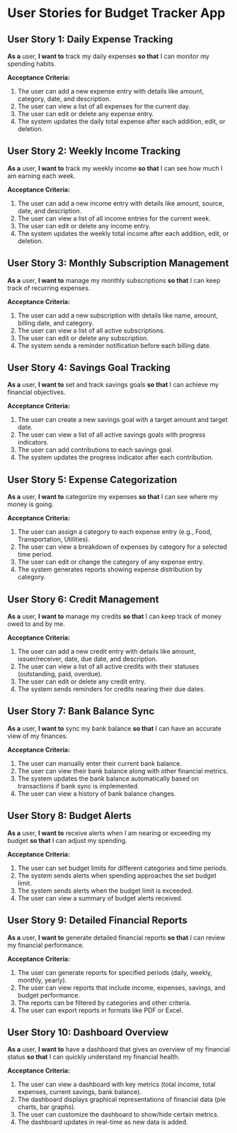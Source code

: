 # User Stories for Budget Tracker App

## User Story 1: Daily Expense Tracking

**As a** user, **I want to** track my daily expenses **so that** I can monitor my spending habits.

**Acceptance Criteria:**

1. The user can add a new expense entry with details like amount, category, date, and description.
2. The user can view a list of all expenses for the current day.
3. The user can edit or delete any expense entry.
4. The system updates the daily total expense after each addition, edit, or deletion.

## User Story 2: Weekly Income Tracking

**As a** user, **I want to** track my weekly income **so that** I can see how much I am earning each week.

**Acceptance Criteria:**

1. The user can add a new income entry with details like amount, source, date, and description.
2. The user can view a list of all income entries for the current week.
3. The user can edit or delete any income entry.
4. The system updates the weekly total income after each addition, edit, or deletion.

## User Story 3: Monthly Subscription Management

**As a** user, **I want to** manage my monthly subscriptions **so that** I can keep track of recurring expenses.

**Acceptance Criteria:**

1. The user can add a new subscription with details like name, amount, billing date, and category.
2. The user can view a list of all active subscriptions.
3. The user can edit or delete any subscription.
4. The system sends a reminder notification before each billing date.

## User Story 4: Savings Goal Tracking

**As a** user, **I want to** set and track savings goals **so that** I can achieve my financial objectives.

**Acceptance Criteria:**

1. The user can create a new savings goal with a target amount and target date.
2. The user can view a list of all active savings goals with progress indicators.
3. The user can add contributions to each savings goal.
4. The system updates the progress indicator after each contribution.

## User Story 5: Expense Categorization

**As a** user, **I want to** categorize my expenses **so that** I can see where my money is going.

**Acceptance Criteria:**

1. The user can assign a category to each expense entry (e.g., Food, Transportation, Utilities).
2. The user can view a breakdown of expenses by category for a selected time period.
3. The user can edit or change the category of any expense entry.
4. The system generates reports showing expense distribution by category.

## User Story 6: Credit Management

**As a** user, **I want to** manage my credits **so that** I can keep track of money owed to and by me.

**Acceptance Criteria:**

1. The user can add a new credit entry with details like amount, issuer/receiver, date, due date, and description.
2. The user can view a list of all active credits with their statuses (outstanding, paid, overdue).
3. The user can edit or delete any credit entry.
4. The system sends reminders for credits nearing their due dates.

## User Story 7: Bank Balance Sync

**As a** user, **I want to** sync my bank balance **so that** I can have an accurate view of my finances.

**Acceptance Criteria:**

1. The user can manually enter their current bank balance.
2. The user can view their bank balance along with other financial metrics.
3. The system updates the bank balance automatically based on transactions if bank sync is implemented.
4. The user can view a history of bank balance changes.

## User Story 8: Budget Alerts

**As a** user, **I want to** receive alerts when I am nearing or exceeding my budget **so that** I can adjust my spending.

**Acceptance Criteria:**

1. The user can set budget limits for different categories and time periods.
2. The system sends alerts when spending approaches the set budget limit.
3. The system sends alerts when the budget limit is exceeded.
4. The user can view a summary of budget alerts received.

## User Story 9: Detailed Financial Reports

**As a** user, **I want to** generate detailed financial reports **so that** I can review my financial performance.

**Acceptance Criteria:**

1. The user can generate reports for specified periods (daily, weekly, monthly, yearly).
2. The user can view reports that include income, expenses, savings, and budget performance.
3. The reports can be filtered by categories and other criteria.
4. The user can export reports in formats like PDF or Excel.

## User Story 10: Dashboard Overview

**As a** user, **I want to** have a dashboard that gives an overview of my financial status **so that** I can quickly understand my financial health.

**Acceptance Criteria:**

1. The user can view a dashboard with key metrics (total income, total expenses, current savings, bank balance).
2. The dashboard displays graphical representations of financial data (pie charts, bar graphs).
3. The user can customize the dashboard to show/hide certain metrics.
4. The dashboard updates in real-time as new data is added.

